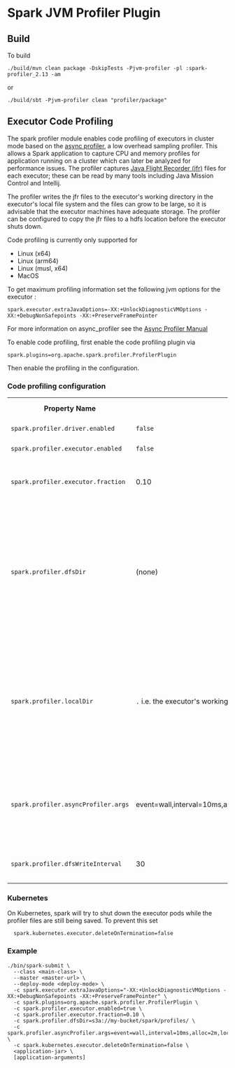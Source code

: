 # Spark JVM Profiler Plugin

## Build

To build

```
./build/mvn clean package -DskipTests -Pjvm-profiler -pl :spark-profiler_2.13 -am
```

or

```
./build/sbt -Pjvm-profiler clean "profiler/package"
```

## Executor Code Profiling

The spark profiler module enables code profiling of executors in cluster mode based on the [async profiler](https://github.com/async-profiler/async-profiler/blob/v3.0/README.md), a low overhead sampling profiler. This allows a Spark application to capture CPU and memory profiles for application running on a cluster which can later be analyzed for performance issues. The profiler captures [Java Flight Recorder (jfr)](https://access.redhat.com/documentation/es-es/red_hat_build_of_openjdk/17/html/using_jdk_flight_recorder_with_red_hat_build_of_openjdk/openjdk-flight-recorded-overview) files for each executor; these can be read by many tools including Java Mission Control and Intellij.

The profiler writes the jfr files to the executor's working directory in the executor's local file system and the files can grow to be large, so it is advisable that the executor machines have adequate storage. The profiler can be configured to copy the jfr files to a hdfs location before the executor shuts down.

Code profiling is currently only supported for

*   Linux (x64)
*   Linux (arm64)
*   Linux (musl, x64)
*   MacOS

To get maximum profiling information set the following jvm options for the executor :

```
spark.executor.extraJavaOptions=-XX:+UnlockDiagnosticVMOptions -XX:+DebugNonSafepoints -XX:+PreserveFramePointer
```

For more information on async_profiler see the [Async Profiler Manual](https://krzysztofslusarski.github.io/2022/12/12/async-manual.html)


To enable code profiling, first enable the code profiling plugin via

```
spark.plugins=org.apache.spark.profiler.ProfilerPlugin
```

Then enable the profiling in the configuration.


### Code profiling configuration

<table class="spark-config">
<tr><th>Property Name</th><th>Default</th><th>Meaning</th><th>Since Version</th></tr>
<tr>
  <td><code>spark.profiler.driver.enabled</code></td>
  <td><code>false</code></td>
  <td>
    If true, turn on profiling in driver.
  </td>
  <td>4.0.0</td>
</tr>
<tr>
  <td><code>spark.profiler.executor.enabled</code></td>
  <td><code>false</code></td>
  <td>
    If true, turn on profiling in executors.
  </td>
  <td>4.0.0</td>
</tr>
<tr>
  <td><code>spark.profiler.executor.fraction</code></td>
  <td>0.10</td>
  <td>
    The fraction of executors on which to enable profiling. The executors to be profiled are picked at random.
  </td>
  <td>4.0.0</td>
</tr>
<tr>
  <td><code>spark.profiler.dfsDir</code></td>
  <td>(none)</td>
  <td>
      An HDFS compatible path to which the profiler's output files are copied. The output files will be written as <i>dfsDir/{{APP_ID}}/profile-exec-{{EXECUTOR_ID}}.jfr</i> <br/>
      If no <i>dfsDir</i> is specified then the files are not copied over. Users should ensure there is sufficient disk space available otherwise it may lead to corrupt jfr files.
  </td>
  <td>4.0.0</td>
</tr>
<tr>
  <td><code>spark.profiler.localDir</code></td>
  <td><code>.</code> i.e. the executor's working dir</td>
  <td>
   The local directory in the executor container to write the jfr files to. If not specified the file will be written to the executor's working directory. Users should ensure there is sufficient disk space available on the system as running out of space may result in corrupt jfr file and even cause jobs to fail on systems like K8s.  
  </td>
  <td>4.0.0</td>
</tr>
<tr>
  <td><code>spark.profiler.asyncProfiler.args</code></td>
  <td>event=wall,interval=10ms,alloc=2m,lock=10ms,chunktime=300s</td>
  <td>
      Arguments to pass to the Async Profiler. Detailed options are documented in the comments here:
      <a href="https://github.com/async-profiler/async-profiler/blob/v3.0/src/arguments.cpp#L44">Profiler arguments</a>.  
       Note that the arguments to start, stop, specify output format, and output file do not have to be specified.
  </td>
  <td>4.0.0</td>
</tr>
<tr>
  <td><code>spark.profiler.dfsWriteInterval</code></td>
  <td>30</td>
  <td>
    Time interval, in seconds, after which the profiler output will be synced to DFS.
  </td>
  <td>4.0.0</td>
</tr>
</table>

### Kubernetes
On Kubernetes, spark will try to shut down the executor pods while the profiler files are still being saved. To prevent this set
```
  spark.kubernetes.executor.deleteOnTermination=false
```

### Example
```
./bin/spark-submit \
  --class <main-class> \
  --master <master-url> \
  --deploy-mode <deploy-mode> \
  -c spark.executor.extraJavaOptions="-XX:+UnlockDiagnosticVMOptions -XX:+DebugNonSafepoints -XX:+PreserveFramePointer" \
  -c spark.plugins=org.apache.spark.profiler.ProfilerPlugin \
  -c spark.profiler.executor.enabled=true \
  -c spark.profiler.executor.fraction=0.10 \
  -c spark.profiler.dfsDir=s3a://my-bucket/spark/profiles/ \
  -c spark.profiler.asyncProfiler.args=event=wall,interval=10ms,alloc=2m,lock=10ms,chunktime=300s \
  -c spark.kubernetes.executor.deleteOnTermination=false \
  <application-jar> \
  [application-arguments]
```
